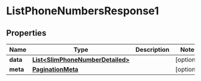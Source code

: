 

# ListPhoneNumbersResponse1


## Properties

| Name | Type | Description | Notes |
|------------ | ------------- | ------------- | -------------|
|**data** | [**List&lt;SlimPhoneNumberDetailed&gt;**](SlimPhoneNumberDetailed.md) |  |  [optional] |
|**meta** | [**PaginationMeta**](PaginationMeta.md) |  |  [optional] |




